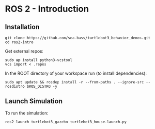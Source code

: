 # ROS 2 - Introduction

## Installation

```
git clone https://github.com/sea-bass/turtlebot3_behavior_demos.git
cd ros2-intro
```

Get external repos:

```
sudo ap install python3-vcstool
vcs import < .repos
```

In the ROOT directory of your workspace run (to install dependencies):

```
sudo apt update && rosdep install -r --from-paths . --ignore-src --rosdistro $ROS_DISTRO -y
```

## Launch Simulation

To run the simulation:

```
ros2 launch turtlebot3_gazebo turtlebot3_house.launch.py
```
